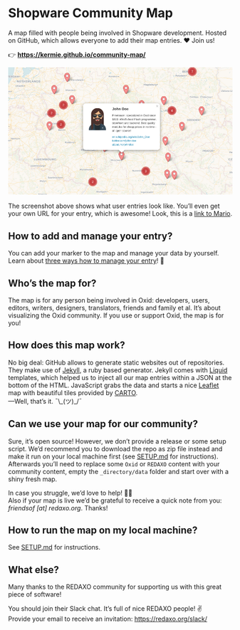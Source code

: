 # Shopware Community Map

A map filled with people being involved in Shopware development. Hosted on GitHub, which allows everyone to add their map entries. ♥ Join us!

👉 __https://kermie.github.io/community-map/__

![Screenshot](assets/john_doe.png)

The screenshot above shows what user entries look like. You’ll even get your own URL for your entry, which is awesome! Look, this is a [link to Mario](https://kermie.github.io/community-map/#example).

## How to add and manage your entry?

You can add your marker to the map and manage your data by yourself. Learn about [three ways how to manage your entry](https://github.com/FriendsOfOxid/community-map/tree/master/_directory)! 🚀

## Who’s the map for?

The map is for any person being involved in Oxid: developers, users, editors, writers, designers, translators, friends and family et al. It’s about visualizing the Oxid community. If you use or support Oxid, the map is for you!

## How does this map work?

No big deal: GitHub allows to generate static websites out of repositories. They make use of [Jekyll](https://jekyllrb.com), a ruby based generator. Jekyll comes with [Liquid](https://shopify.github.io/liquid/) templates, which helped us to inject all our map entries within a JSON at the bottom of the HTML. JavaScript grabs the data and starts a nice [Leaflet](http://leafletjs.com) map with beautiful tiles provided by [CARTO](https://carto.com/location-data-services/basemaps/).  
—Well, that’s it. ¯\\\_(ツ)_/¯

## Can we use your map for our community?

Sure, it’s open source! However, we don’t provide a release or some setup script. We’d recommend you to download the repo as zip file instead and make it run on your local machine first (see [SETUP.md](https://github.com/FriendsOfOxid/community-map/blob/master/SETUP.md) for instructions). Afterwards you’ll need to replace some `Oxid` or `REDAXO` content with your community content, empty the `_directory/data` folder and start over with a shiny fresh map.

In case you struggle, we’d love to help! 🙋‍♂️  
Also if your map is live we’d be grateful to receive a quick note from you: _friendsof [at] redaxo.org_. Thanks!

## How to run the map on my local machine?

See [SETUP.md](https://github.com/FriendsOfOxid/community-map/blob/master/SETUP.md) for instructions.

## What else?

Many thanks to the REDAXO community for supporting us with this great piece of software! 

You should join their Slack chat. It’s full of nice REDAXO people! ✌️  
Provide your email to receive an invitation: https://redaxo.org/slack/
